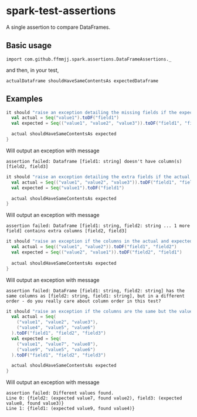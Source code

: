 # spark-test-assertions
A single assertion to compare DataFrames.

## Basic usage
`import com.github.ffmmjj.spark.assertions.DataFrameAssertions._`

and then, in your test,

`actualDataframe shouldHaveSameContentsAs expectedDataframe`

## Examples
```scala
it should "raise an exception detailing the missing fields if the expected dataframe has columns that don't exist in the actual dataframe" in {
  val actual = Seq("value1").toDF("field1")
  val expected = Seq(("value1", "value2", "value3")).toDF("field1", "field2", "field3")

  actual shouldHaveSameContentsAs expected
}
```

Will output an exception with message 
```
assertion failed: Dataframe [field1: string] doesn't have column(s) [field2, field3]
```


```scala
it should "raise an exception detailing the extra fields if the actual dataframe has columns that dont't exist in the expected dataframe" in {
  val actual = Seq(("value1", "value2", "value3")).toDF("field1", "field2", "field3")
  val expected = Seq("value1").toDF("field1")

  actual shouldHaveSameContentsAs expected
}
```

Will output an exception with message 
```
assertion failed: Dataframe [field1: string, field2: string ... 1 more field] contains extra columns [field2, field3]
```

```scala
it should "raise an exception if the columns in the actual and expected dataframes follow a different order" in {
  val actual = Seq(("value1", "value2")).toDF("field1", "field2")
  val expected = Seq(("value2", "value1")).toDF("field2", "field1")
    
  actual shouldHaveSameContentsAs expected
}
```

Will output an exception with message 
```
assertion failed: DataFrame [field1: string, field2: string] has the same columns as [field2: string, field1: string], but in a different order - do you really care about column order in this test?
```

```scala
it should "raise an exception if the columns are the same but the values differ in some of the dataframe lines" in {
  val actual = Seq(
    ("value1", "value2", "value3"),
    ("value4", "value5", "value6")
  ).toDF("field1", "field2", "field3")
  val expected = Seq(
    ("value1", "value7", "value8"),
    ("value9", "value5", "value6")
  ).toDF("field1", "field2", "field3")

  actual shouldHaveSameContentsAs expected
}
```

Will output an exception with message 
```
assertion failed: Different values found.
Line 0: {field2: (expected value7, found value2), field3: (expected value8, found value3)}
Line 1: {field1: (expected value9, found value4)}
```
